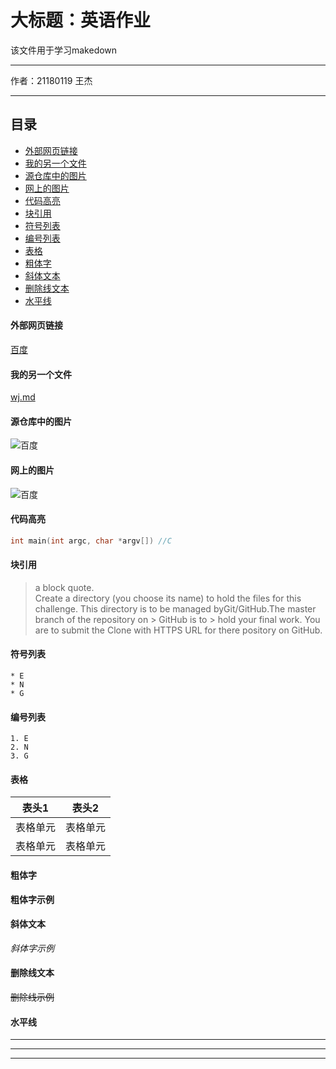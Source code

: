 大标题：英语作业
===========================
该文件用于学习makedown
****
作者：21180119 王杰
****
## 目录
* [外部网页链接](#外部网页链接)
* [我的另一个文件](#我的另一个文件)
* [源仓库中的图片](#源仓库中的图片)
* [网上的图片](#网上的图片)
* [代码高亮](#代码高亮)
* [块引用](#块引用)
* [符号列表](#符号列表)
* [编号列表](#编号列表)
* [表格](#表格)
* [粗体字](#粗体字)
* [斜体文本](#斜体文字)
* [删除线文本](#删除线文本)
* [水平线](#水平线)
#### 外部网页链接
[百度](https://www.baidu.com "百度")
#### 我的另一个文件
[wj.md](https://github.com/blm21/hello-world/blob/main/directory/wj.md)
#### 源仓库中的图片
![百度](https://github.com/blm21/hello-world/blob/main/directory/bdlogo.gif "百度logo")
#### 网上的图片
![百度](http://www.baidu.com/img/bdlogo.gif "百度logo")
#### 代码高亮
```c
int main(int argc, char *argv[]) //C
```
#### 块引用
> a block quote.  
> Create a directory (you choose its name) to hold the files for this challenge. This directory is to be managed byGit/GitHub.The master branch of the repository on > GitHub is to > hold your final work. You are to submit the Clone with HTTPS URL for there pository on GitHub.
#### 符号列表
```
* E
* N
* G
```
#### 编号列表
```
1. E
2. N
3. G
```
#### 表格
| 表头1  | 表头2|
| ---------- | -----------|
| 表格单元   | 表格单元   |
| 表格单元   | 表格单元   |
#### 粗体字
**粗体字示例**<br>
#### 斜体文本
*斜体字示例*<br>
#### 删除线文本
~~删除线示例~~<br>
#### 水平线
---
***
___

